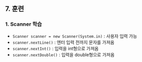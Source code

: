 ## 7. 훈련

### 1. Scanner 학습
 - `Scanner scanner = new Scanner(System.in)` : 사용자 입력 가능
 - `scanner.nextLine()` : 엔터 입력 전까지 문자를 가져옴
 - `scanner.nextInt()` : 입력을 int형으로 가져옴
 - `scanner.nextDouble()` : 입력을 double형으로 가져옴